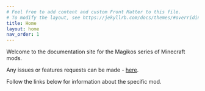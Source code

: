 ```yaml
---
# Feel free to add content and custom Front Matter to this file.
# To modify the layout, see https://jekyllrb.com/docs/themes/#overriding-theme-defaults
title: Home
layout: home
nav_order: 1
---
```


Welcome to the documentation site for the Magikos series of Minecraft mods.

Any issues or features requests can be made - [here](https://github.com/Code-Arcanist/magikos/issues). 

Follow the links below for information about the specific mod.
